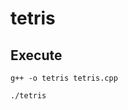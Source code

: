 # tetris

<!--
## About

![tetris1](https://dxaviud.github.io/images/tetris1.PNG)  

![tetris2](https://dxaviud.github.io/images/tetris2.PNG) 
![tetris3](https://dxaviud.github.io/images/tetris3.PNG)  
-->

## Execute
`g++ -o tetris tetris.cpp`  

`./tetris`
